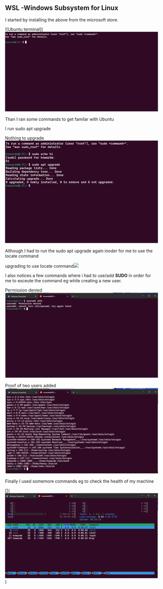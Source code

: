 ## WSL -Windows Subsystem for Linux

I started by installing the above from the microsoft store.

![Ubuntu terminal](![Alt text](<WSL_Ubuntu terminal.png>)

Than I ran some commands to get familar with Ubuntu 

I run sudo apt upgrade

Nothing to upgrade![Alt text](<sudo apt upgrade-1.png>)


Although I had to run the sudo apt upgrade again inoder for me to use the locate  command

upgrading to use locate command![
](<sudo apt plocote upgrade-1.png>)


I also notices a few commands where i had to use/add **SUDO** in order for me to exceute the command eg while creating a new user.

Permission denied![Alt text](<permission denied-1.png>)


Proof of two users added![Alt text](<proof of user John added-1.png>)


Finally I used somemore commands eg to check the health of my machine

[](![Alt text](Htop-1.png))